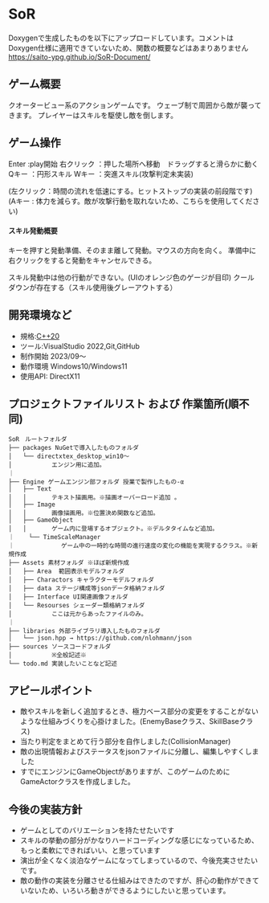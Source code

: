 # SoR　
Doxygenで生成したものを以下にアップロードしています。コメントはDoxygen仕様に適用できていないため、関数の概要などはあまりありません
https://saito-ypg.github.io/SoR-Document/
## ゲーム概要
クオータービュー系のアクションゲームです。
ウェーブ制で周囲から敵が襲ってきます。
プレイヤーはスキルを駆使し敵を倒します。

## ゲーム操作
Enter          :play開始
右クリック    ：押した場所へ移動　ドラッグすると滑らかに動く
Qキー         ：円形スキル
Wキー         ：突進スキル(攻撃判定未実装)

(左クリック：時間の流れを低速にする。ヒットストップの実装の前段階です)
(Aキー : 体力を減らす。敵が攻撃行動を取れないため、こちらを使用してください)


#### スキル発動概要
キーを押すと発動準備、そのまま離して発動。マウスの方向を向く。
準備中に右クリックをすると発動をキャンセルできる。

スキル発動中は他の行動ができない。(UIのオレンジ色のゲージが目印)
クールダウンが存在する（スキル使用後グレーアウトする）

## 開発環境など
- 規格:<u>C++20</u>
- ツール:VisualStudio 2022,Git,GitHub
- 制作開始 2023/09～
- 動作環境 Windows10/Windows11
- 使用API: DirectX11
## プロジェクトファイルリスト および 作業箇所(順不同)
```
SoR　ルートフォルダ　
├── packages NuGetで導入したものフォルダ
│   └── directxtex_desktop_win10～
│           エンジン用に追加。
｜
├── Engine ゲームエンジン部フォルダ 授業で製作したもの-α
│   ├── Text
│   │       テキスト描画用。※描画オーバーロード追加 。
│   ├── Image
│   │       画像描画用。※位置決め関数など追加。
│   ├── GameObject
│   │       ゲーム内に登場するオブジェクト。※デルタタイムなど追加。
｜	 └── TimeScaleManager
｜			  ゲーム中の一時的な時間の進行速度の変化の機能を実現するクラス。※新規作成
├── Assets 素材フォルダ ※ほぼ新規作成
│   ├── Area  範囲表示モデルフォルダ
│   ├── Charactors キャラクターモデルフォルダ
│   ├── data ステージ構成等jsonデータ格納フォルダ
│   ├── Interface UI関連画像フォルダ
│   └── Resourses シェーダー類格納フォルダ
│           ここは元からあったファイルのみ。
｜
├── libraries 外部ライブラリ導入したものフォルダ
│   └── json.hpp → https://github.com/nlohmann/json
├── sources ソースコードフォルダ
│           ※全般記述※
└── todo.md 実装したいことなど記述
```
## アピールポイント
- 敵やスキルを新しく追加するとき、極力ベース部分の変更をすることがないような仕組みづくりを心掛けました。(EnemyBaseクラス、SkillBaseクラス)
- 当たり判定をまとめて行う部分を自作しました(CollisionManager)
- 敵の出現情報およびステータスをjsonファイルに分離し、編集しやすくしました
- すでにエンジンにGameObjectがありますが、このゲームのためにGameActorクラスを作成しました。

## 今後の実装方針
- ゲームとしてのバリエーションを持たせたいです
- スキルの挙動の部分がかなりハードコーディングな感じになっているため、もっと柔軟にできればいい、と思っています
- 演出が全くなく淡泊なゲームになってしまっているので、今後充実させたいです。
- 敵の動作の実装を分離させる仕組みはできたのですが、肝心の動作ができていないため、いろいろ動きができるようにしたいと思っています。